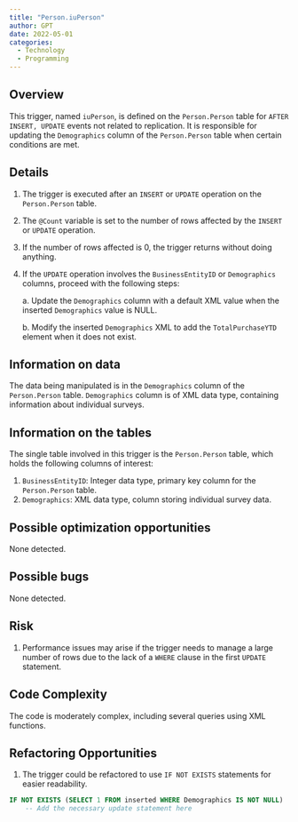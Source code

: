 ```yaml
---
title: "Person.iuPerson"
author: GPT
date: 2022-05-01
categories:
  - Technology
  - Programming
---
```


## Overview
This trigger, named `iuPerson`, is defined on the `Person.Person` table for `AFTER INSERT, UPDATE` events not related to replication. It is responsible for updating the `Demographics` column of the `Person.Person` table when certain conditions are met.

## Details

1. The trigger is executed after an `INSERT` or `UPDATE` operation on the `Person.Person` table.
2. The `@Count` variable is set to the number of rows affected by the `INSERT` or `UPDATE` operation.
3. If the number of rows affected is 0, the trigger returns without doing anything.
4. If the `UPDATE` operation involves the `BusinessEntityID` or `Demographics` columns, proceed with the following steps:

   a. Update the `Demographics` column with a default XML value when the inserted `Demographics` value is NULL.

   b. Modify the inserted `Demographics` XML to add the `TotalPurchaseYTD` element when it does not exist.

## Information on data

The data being manipulated is in the `Demographics` column of the `Person.Person` table. `Demographics` column is of XML data type, containing information about individual surveys.

## Information on the tables

The single table involved in this trigger is the `Person.Person` table, which holds the following columns of interest:

1. `BusinessEntityID`: Integer data type, primary key column for the `Person.Person` table.
2. `Demographics`: XML data type, column storing individual survey data.

## Possible optimization opportunities

None detected.

## Possible bugs

None detected.

## Risk

1. Performance issues may arise if the trigger needs to manage a large number of rows due to the lack of a `WHERE` clause in the first `UPDATE` statement.


## Code Complexity

The code is moderately complex, including several queries using XML functions.

## Refactoring Opportunities

1. The trigger could be refactored to use `IF NOT EXISTS` statements for easier readability.

```sql
IF NOT EXISTS (SELECT 1 FROM inserted WHERE Demographics IS NOT NULL)
    -- Add the necessary update statement here
```